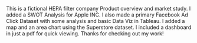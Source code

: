 This is a fictional HEPA filter company Product overview and market study. I added a SWOT Analysis for Apple INC. I also made a primary Facebook Ad Click Dataset with some analysis and basic Data Viz in Tableau. I added a map and an area chart using the Superstore dataset. I included a dashboard in just a pdf for quick viewing.
Thanks for checking out my work!
